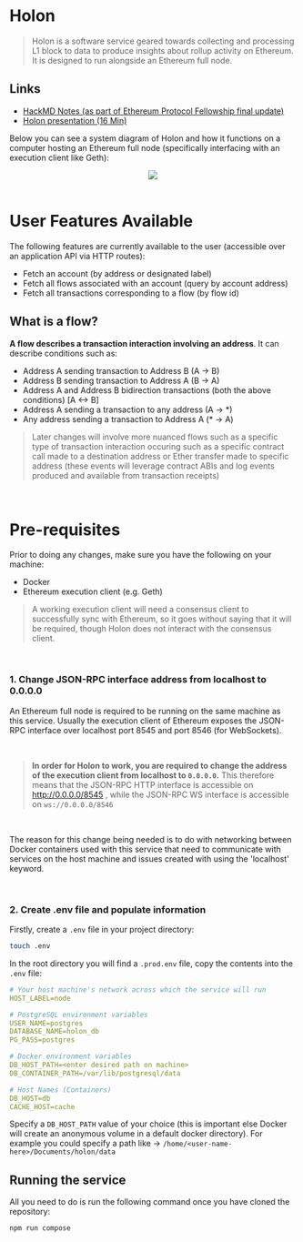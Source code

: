 # Holon

> Holon is a software service geared towards collecting and processing L1 block to data to produce insights about rollup activity on Ethereum. It is designed to run alongside an Ethereum full node.

## Links

- [HackMD Notes (as part of Ethereum Protocol Fellowship final update)](https://hackmd.io/mDOVIKk2Sfeb2kbXORs_kQ?both)
- [Holon presentation (16 Min)](https://www.youtube.com/watch?v=m94kB8SxO4U)

Below you can see a system diagram of Holon and how it functions on a computer hosting an Ethereum full node (specifically interfacing with an execution client like Geth):

<div style='display: flex; justify-content: center;'>
<image src='https://storage.googleapis.com/rollup-research/holon-arch-2.png'>
</div>

<br>

# User Features Available

The following features are currently available to the user (accessible over an application API via HTTP routes):

- Fetch an account (by address or designated label)
- Fetch all flows associated with an account (query by account address)
- Fetch all transactions corresponding to a flow (by flow id)

## What is a flow?

<b>A flow describes a transaction interaction involving an address</b>. It can describe conditions such as:

- Address A sending transaction to Address B (A -> B)
- Address B sending transaction to Address A (B -> A)
- Address A and Address B bidirection transactions (both the above conditions) [A <-> B]
- Address A sending a transaction to any address (A -> \*)
- Any address sending a transaction to Address A (\* -> A)

> Later changes will involve more nuanced flows such as a specific type of transaction interaction occuring such as a specific contract call made to a destination address or Ether transfer made to specific address (these events will leverage contract ABIs and log events produced and available from transaction receipts)

<br>

# Pre-requisites

Prior to doing any changes, make sure you have the following on your machine:

- Docker
- Ethereum execution client (e.g. Geth)

> A working execution client will need a consensus client to successfully sync with Ethereum, so it goes without saying that it will be required, though Holon does not interact with the consensus client.

<br>

### 1. Change JSON-RPC interface address from localhost to 0.0.0.0

An Ethereum full node is required to be running on the same machine as this service. Usually the execution client of Ethereum exposes the JSON-RPC interface over localhost port 8545 and port 8546 (for WebSockets).

<br>

> <b>In order for Holon to work, you are required to change the address of the execution client from localhost to `0.0.0.0`.</b> This therefore means that the JSON-RPC HTTP interface is accessible on http://0.0.0.0/8545 , while the JSON-RPC WS interface is accessible on `ws://0.0.0.0/8546`

<br>

The reason for this change being needed is to do with networking between Docker containers used with this service that need to communicate with services on the host machine and issues created with using the 'localhost' keyword.

<br>

### 2. Create .env file and populate information

Firstly, create a `.env` file in your project directory:

```bash
touch .env
```

In the root directory you will find a `.prod.env` file, copy the contents into the `.env` file:

```yaml
# Your host machine's network across which the service will run
HOST_LABEL=node

# PostgreSQL environment variables
USER_NAME=postgres
DATABASE_NAME=holon_db
PG_PASS=postgres

# Docker environment variables
DB_HOST_PATH=<enter desired path on machine>
DB_CONTAINER_PATH=/var/lib/postgresql/data

# Host Names (Containers)
DB_HOST=db
CACHE_HOST=cache

```

Specify a `DB_HOST_PATH` value of your choice (this is important else Docker will create an anonymous volume in a default docker directory). For example you could specify a path like -> `/home/<user-name-here>/Documents/holon/data`

## Running the service

All you need to do is run the following command once you have cloned the repository:

```bash
npm run compose
```
